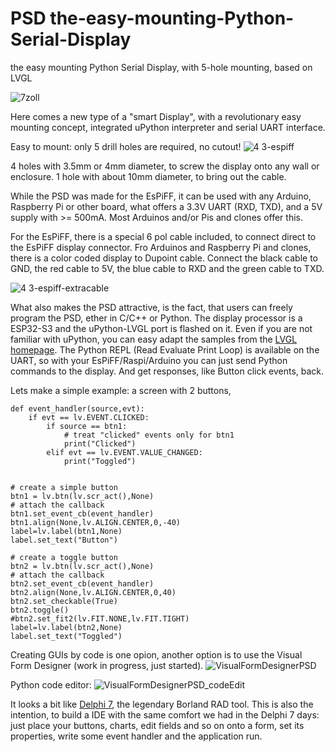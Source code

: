 # PSD the-easy-mounting-Python-Serial-Display
the easy mounting Python Serial Display, with 5-hole mounting, based on LVGL

![7zoll](https://user-images.githubusercontent.com/96583658/209524720-63b1df3d-9ef1-4748-965f-33da3987b1bd.jpg)


Here comes a new type of a "smart Display", with a revolutionary easy mounting concept, integrated uPython interpreter and serial UART interface.

Easy to mount: only 5 drill holes are required, no cutout!
![4 3-espiff](https://user-images.githubusercontent.com/96583658/209538952-2572915b-9a6f-4802-9554-c27e080a340f.jpg)

4 holes with 3.5mm or 4mm diameter, to screw the display onto any wall or enclosure.
1 hole with about 10mm diameter, to bring out the cable.

While the PSD was made for the EsPiFF, it can be used with any Arduino, Raspberry Pi or other board, what offers a 3.3V UART (RXD, TXD), and a 5V supply with >= 500mA. Most Arduinos and/or Pis and clones offer this.

For the EsPiFF, there is a special 6 pol cable included, to connect direct to the EsPiFF display connector. Fro Arduinos and Raspberry Pi and clones, there is a color coded display to Dupoint cable. Connect the black cable to GND, the red cable to 5V, the blue cable to RXD and the green cable to TXD. 

![4 3-espiff-extracable](https://user-images.githubusercontent.com/96583658/209541155-f0766969-1d24-4e74-ad03-c96fe39aac0f.jpg)


What also makes the PSD attractive, is the fact, that users can freely program the PSD, ether in C/C++ or Python. The display processor is a ESP32-S3 and the uPython-LVGL port is flashed on it. Even if you are not familiar with uPython, you can easy adapt the samples from the [LVGL homepage](https://docs.lvgl.io/latest/en/html/widgets/index.html). The Python REPL (Read Evaluate Print Loop) is available on the UART, so with your EsPiFF/Raspi/Arduino you can just send Python commands to the display. And get responses, like Button click events, back. 

Lets make a simple example: a screen with 2 buttons, 

```
def event_handler(source,evt):
    if evt == lv.EVENT.CLICKED:
        if source == btn1:
            # treat "clicked" events only for btn1
            print("Clicked")
        elif evt == lv.EVENT.VALUE_CHANGED:
            print("Toggled")


# create a simple button
btn1 = lv.btn(lv.scr_act(),None)
# attach the callback
btn1.set_event_cb(event_handler)
btn1.align(None,lv.ALIGN.CENTER,0,-40)
label=lv.label(btn1,None)
label.set_text("Button")

# create a toggle button
btn2 = lv.btn(lv.scr_act(),None)
# attach the callback
btn2.set_event_cb(event_handler)
btn2.align(None,lv.ALIGN.CENTER,0,40)
btn2.set_checkable(True)
btn2.toggle()
#btn2.set_fit2(lv.FIT.NONE,lv.FIT.TIGHT)
label=lv.label(btn2,None)
label.set_text("Toggled")
```

Creating GUIs by code is one opion, another option is to use the Visual Form Designer (work in progress, just started).
![VisualFormDesignerPSD](https://user-images.githubusercontent.com/96583658/209545441-748d6d15-1856-44c5-8948-1c495c8b5c08.png)

Python code editor:
![VisualFormDesignerPSD_codeEdit](https://user-images.githubusercontent.com/96583658/209545473-0f5242bc-9334-4d79-953f-b0b7a82a68ad.png)


It looks a bit like [Delphi 7](https://de.wikipedia.org/wiki/Embarcadero_Delphi), the legendary Borland RAD tool. This is also the intention, to build a IDE with the same comfort we had in the Delphi 7 days: just place your buttons, charts, edit fields and so on onto a form, set its properties, write some event handler and the application run. 







